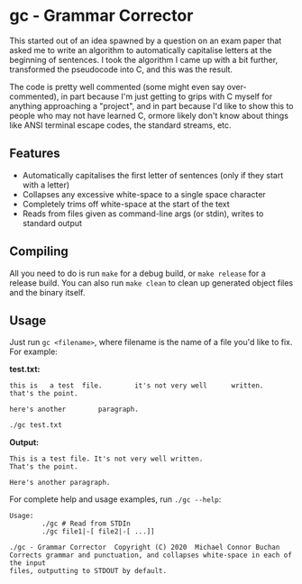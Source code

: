 # gc - Grammar Corrector

This started out of an idea spawned by a question on an exam paper that
asked me to write an algorithm to automatically capitalise letters at the
beginning of sentences. I took the algorithm I came up with a bit further,
transformed the pseudocode into C, and this was the result.

The code is pretty well commented (some might even say over-commented), in part
because I'm just getting to grips with C myself for anything approaching a
"project", and in part because I'd like to show this to people who may not
have learned C, ormore likely don't know about things like ANSI terminal
escape codes, the standard streams, etc.

## Features

* Automatically capitalises the first letter of sentences (only if they start with a letter)
* Collapses any excessive white-space to a single space character
* Completely trims off white-space at the start of the text
* Reads from files given as command-line args (or stdin), writes to standard output

## Compiling

All you need to do is run `make` for a debug build, or `make release` for
a release build. You can also run `make clean` to clean up generated object
files and the binary itself.

## Usage

Just run `gc <filename>`, where filename is the name of a file you'd like to fix. For example:

**test.txt:**

    this is   a test  file.        it's not very well      written.
    that's the point.
    
    here's another        paragraph.

```sh
./gc test.txt
```

**Output:**

    This is a test file. It's not very well written.
    That's the point.

    Here's another paragraph.

For complete help and usage examples, run `./gc --help`:

    Usage:
            ./gc # Read from STDIn
            ./gc file1|-[ file2|-[ ...]]

    ./gc - Grammar Corrector  Copyright (C) 2020  Michael Connor Buchan
    Corrects grammar and punctuation, and collapses white-space in each of the input
    files, outputting to STDOUT by default.
